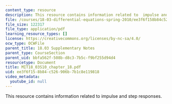 ```yaml
---
content_type: resource
description: This resource contains information related to  impulse and step responses.
file: /courses/18-03-differential-equations-spring-2010/ee3f6f158b84c526906b7b1c8e119818_MIT18_03S10_chapter_18.pdf
file_size: 122317
file_type: application/pdf
learning_resource_types: []
license: https://creativecommons.org/licenses/by-nc-sa/4.0/
ocw_type: OCWFile
parent_title: 18.03 Supplementary Notes
parent_type: CourseSection
parent_uid: bbfa562f-508b-d8c3-7b5c-f9bf255d94d4
resourcetype: Document
title: MIT18_03S10_chapter_18.pdf
uid: ee3f6f15-8b84-c526-906b-7b1c8e119818
video_metadata:
  youtube_id: null
---
```

This resource contains information related to  impulse and step responses.